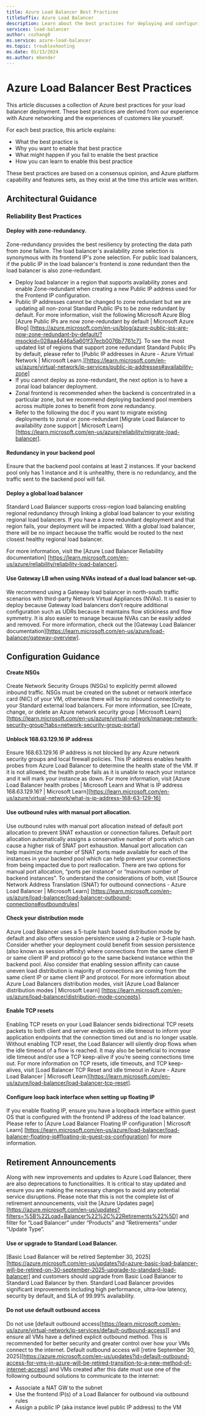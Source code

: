 ```yaml
---
title: Azure Load Balancer Best Practices
titleSuffix: Azure Load Balancer
description: Learn about the best practices for deploying and configuring Azure Load Balancer.
services: load-balancer
author: cozhang8
ms.service: azure-load-balancer
ms.topic: troubleshooting
ms.date: 01/13/2024
ms.author: mbender
---
```


# Azure Load Balancer Best Practices
<!-- Before Publishing: -->
<!-- Verify TOC entry is added to TOC.yml -->

This article discusses a collection of Azure best practices for your load balancer deployment. These best practices are derived from our experience with Azure networking and the experiences of customers like yourself.  

For each best practice, this article explains: 

- What the best practice is
- Why you want to enable that best practice
- What might happen if you fail to enable the best practice
- How you can learn to enable this best practice 

These best practices are based on a consensus opinion, and Azure platform capability and features sets, as they exist at the time this article was written. 

<!-- Comment: Let's rethink the headers. The current draft goes a bit deep (level 4). I think we can get away with 2 levels. Since all of the items under Architectural Guidance are under Reliability Best Practices, do we need Reliability Best Practices? -->
## Architectural Guidance
### Reliability Best Practices
#### Deploy with zone-redundancy. 
Zone-redundancy provides the best resiliency by protecting the data path from zone failure. The load balancer's availability zone selection is synonymous with its frontend IP's zone selection. For public load balancers, if the public IP in the load balancer's frontend is zone redundant then the load balancer is also zone-redundant.
- Deploy load balancer in a region that supports availability zones and enable Zone-redundant when creating a new Public IP address used for the Frontend IP configuration.
- Public IP addresses cannot be changed to zone redundant but we are updating all non-zonal Standard Public IPs to be zone redundant by default. For more information, visit the following Microsoft Azure Blog [Azure Public IPs are now zone-redundant by default | Microsoft Azure Blog] [https://azure.microsoft.com/en-us/blog/azure-public-ips-are-now-zone-redundant-by-default/?msockid=028aa4446a5a601f37ecb0076b7761c7]. To see the most updated list of regions that support zone redundant Standard Public IPs by default, please refer to [Public IP addresses in Azure - Azure Virtual Network | Microsoft Learn.][https://learn.microsoft.com/en-us/azure/virtual-network/ip-services/public-ip-addresses#availability-zone]
- If you cannot deploy as zone-redundant, the next option is to have a zonal load balancer deployment.
- Zonal frontend is recommended when the backend is concentrated in a particular zone, but we recommend deploying backend pool members across multiple zones to benefit from zone redundancy.
- Refer to the following the doc if you want to migrate existing deployments to zonal or zone-redundant [Migrate Load Balancer to availability zone support | Microsoft Learn][https://learn.microsoft.com/en-us/azure/reliability/migrate-load-balancer].

#### Redundancy in your backend pool

Ensure that the backend pool contains at least 2 instances. If your backend pool only has 1 instance and it is unhealthy, there is no redundancy, and the traffic sent to the backend pool will fail.  

<!--- When adding additional content, add 1 section at a time. Use the appropriate header level (denoted by hashes). Re-create all bullet lists -->

#### Deploy a global load balancer

Standard Load Balancer supports cross-region load balancing enabling regional redundancy through linking a global load balancer to your existing regional load balancers. If you have a zone redundant deployment and that region fails, your deployment will be impacted. With a global load balancer, there will be no impact because the traffic would be routed to the next closest healthy regional load balancer.

For more information, visit the [Azure Load Balancer Reliability documentation] [https://learn.microsoft.com/en-us/azure/reliability/reliability-load-balancer].

#### Use Gateway LB when using NVAs instead of a dual load balancer set-up.

We recommend using a Gateway load balancer in north-south traffic scenarios with third-party Network Virtual Appliances (NVAs). It is easier to deploy because Gateway load balancers don’t require additional configuration such as UDRs because it maintains flow stickiness and flow symmetry. It is also easier to manage because NVAs can be easily added and removed. For more information, check out the [Gateway Load Balancer documentation][https://learn.microsoft.com/en-us/azure/load-balancer/gateway-overview].

## Configuration Guidance

#### Create NSGs

Create Network Security Groups (NSGs) to explicitly permit allowed inbound traffic. NSGs must be created on the subnet or network interface card (NIC) of your VM, otherwise there will be no inbound connectivity to your Standard external load balancers. For more information, see [Create, change, or delete an Azure network security group | Microsoft Learn][https://learn.microsoft.com/en-us/azure/virtual-network/manage-network-security-group?tabs=network-security-group-portal]

#### Unblock 168.63.129.16 IP address

Ensure 168.63.129.16 IP address is not blocked by any Azure network security groups and local firewall policies. This IP address enables health probes from Azure Load Balancer to determine the health state of the VM. If it is not allowed, the health probe fails as it is unable to reach your instance and it will mark your instance as down. For more information, visit [Azure Load Balancer health probes | Microsoft Learn and What is IP address 168.63.129.16? | Microsoft Learn][https://learn.microsoft.com/en-us/azure/virtual-network/what-is-ip-address-168-63-129-16]

#### Use outbound rules with manual port allocation.

Use outbound rules with manual port allocation instead of default port allocation to prevent SNAT exhaustion or connection failures. Default port allocation automatically assigns a conservative number of ports which can cause a higher risk of SNAT port exhaustion. Manual port allocation can help maximize the number of SNAT ports made available for each of the instances in your backend pool which can help prevent your connections from being impacted due to port reallocation. 
There are two options for manual port allocation, “ports per instance” or “maximum number of backend instances”. To understand the considerations of both, visit [Source Network Address Translation (SNAT) for outbound connections - Azure Load Balancer | Microsoft Learn] [https://learn.microsoft.com/en-us/azure/load-balancer/load-balancer-outbound-connections#outboundrules] 

#### Check your distribution mode

Azure Load Balancer uses a 5-tuple hash based distribution mode by default and also offers session persistence using a 2-tuple or 3-tuple hash.  Consider whether your deployment could benefit from session persistence (also known as session affinity) where connections from the same client IP or same client IP and protocol go to the same backend instance within the backend pool. Also consider that enabling session affinity can cause uneven load distribution is majority of connections are coming from the same client IP or same client IP and protocol.
For more information about Azure Load Balancers distribution modes, visit [Azure Load Balancer distribution modes | Microsoft Learn] [https://learn.microsoft.com/en-us/azure/load-balancer/distribution-mode-concepts].

#### Enable TCP resets

Enabling TCP resets on your Load Balancer sends bidirectional TCP resets packets to both client and server endpoints on idle timeout to inform your application endpoints that the connection timed out and is no longer usable. Without enabling TCP reset, the Load Balancer will silently drop flows when the idle timeout of a flow is reached. It may also be beneficial to increase idle timeout and/or use a TCP keep-alive if you’re seeing connections time out.
For more information on TCP resets, idle timeouts, and TCP keep-alives, visit [Load Balancer TCP Reset and idle timeout in Azure - Azure Load Balancer | Microsoft Learn][https://learn.microsoft.com/en-us/azure/load-balancer/load-balancer-tcp-reset].

#### Configure loop back interface when setting up floating IP

If you enable floating IP, ensure you have a loopback interface within guest OS that is configured with the frontend IP address of the load balancer. Please refer to [Azure Load Balancer Floating IP configuration | Microsoft Learn] [https://learn.microsoft.com/en-us/azure/load-balancer/load-balancer-floating-ip#floating-ip-guest-os-configuration] for more information.

## Retirement Announcements

Along with new improvements and updates to Azure Load Balancer, there are also deprecations to functionalities. It is critical to stay updated and ensure you are making the necessary changes to avoid any potential service disruptions. Please note that this is not the complete list of retirement announcements, visit the [Azure Updates page] [https://azure.microsoft.com/en-us/updates?filters=%5B%22Load+Balancer%22%2C%22Retirements%22%5D] and filter for “Load Balancer” under “Products” and “Retirements” under “Update Type”.

#### Use or upgrade to Standard Load Balancer.

[Basic Load Balancer will be retired September 30, 2025] [https://azure.microsoft.com/en-us/updates?id=azure-basic-load-balancer-will-be-retired-on-30-september-2025-upgrade-to-standard-load-balancer] and customers should upgrade from Basic Load Balancer to Standard Load Balancer by then. Standard Load Balancer provides significant improvements including high performance, ultra-low latency, security by default, and SLA of 99.99% availability. 

#### Do not use default outbound access
Do not use [default outbound access[https://learn.microsoft.com/en-us/azure/virtual-network/ip-services/default-outbound-access]] and ensure all VMs have a defined explicit outbound method. This is recommended for better security and greater control over how your VMs connect to the internet. Default outbound access will [retire September 30, 2025][https://azure.microsoft.com/en-us/updates?id=default-outbound-access-for-vms-in-azure-will-be-retired-transition-to-a-new-method-of-internet-access] and VMs created after this date must use one of the following outbound solutions to communicate to the internet:
- Associate a NAT GW to the subnet
- Use the frontend IP(s) of a Load Balancer for outbound via outbound rules
- Assign a public IP (aka instance level public IP address) to the VM 
